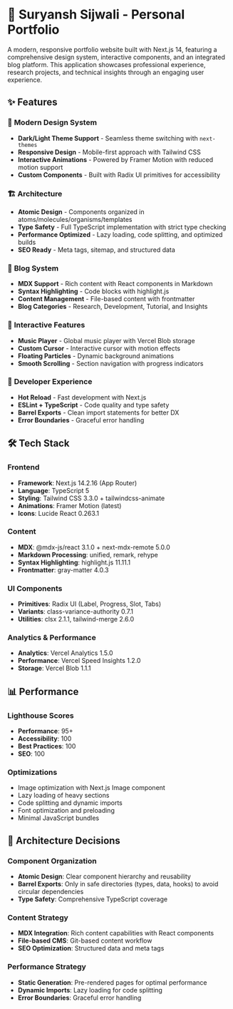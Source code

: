 # 🚀 Suryansh Sijwali - Personal Portfolio

A modern, responsive portfolio website built with Next.js 14, featuring a comprehensive design system, interactive components, and an integrated blog platform. This application showcases professional experience, research projects, and technical insights through an engaging user experience.

## ✨ Features

### 🎨 **Modern Design System**
- **Dark/Light Theme Support** - Seamless theme switching with `next-themes`
- **Responsive Design** - Mobile-first approach with Tailwind CSS
- **Interactive Animations** - Powered by Framer Motion with reduced motion support
- **Custom Components** - Built with Radix UI primitives for accessibility

### 🏗️ **Architecture**
- **Atomic Design** - Components organized in atoms/molecules/organisms/templates
- **Type Safety** - Full TypeScript implementation with strict type checking
- **Performance Optimized** - Lazy loading, code splitting, and optimized builds
- **SEO Ready** - Meta tags, sitemap, and structured data

### 📝 **Blog System**
- **MDX Support** - Rich content with React components in Markdown
- **Syntax Highlighting** - Code blocks with highlight.js
- **Content Management** - File-based content with frontmatter
- **Blog Categories** - Research, Development, Tutorial, and Insights

### 🎵 **Interactive Features**
- **Music Player** - Global music player with Vercel Blob storage
- **Custom Cursor** - Interactive cursor with motion effects
- **Floating Particles** - Dynamic background animations
- **Smooth Scrolling** - Section navigation with progress indicators

### 🔧 **Developer Experience**
- **Hot Reload** - Fast development with Next.js
- **ESLint + TypeScript** - Code quality and type safety
- **Barrel Exports** - Clean import statements for better DX
- **Error Boundaries** - Graceful error handling

## 🛠️ Tech Stack

### **Frontend**
- **Framework**: Next.js 14.2.16 (App Router)
- **Language**: TypeScript 5
- **Styling**: Tailwind CSS 3.3.0 + tailwindcss-animate
- **Animations**: Framer Motion (latest)
- **Icons**: Lucide React 0.263.1

### **Content**
- **MDX**: @mdx-js/react 3.1.0 + next-mdx-remote 5.0.0
- **Markdown Processing**: unified, remark, rehype
- **Syntax Highlighting**: highlight.js 11.11.1
- **Frontmatter**: gray-matter 4.0.3

### **UI Components**
- **Primitives**: Radix UI (Label, Progress, Slot, Tabs)
- **Variants**: class-variance-authority 0.7.1
- **Utilities**: clsx 2.1.1, tailwind-merge 2.6.0

### **Analytics & Performance**
- **Analytics**: Vercel Analytics 1.5.0
- **Performance**: Vercel Speed Insights 1.2.0
- **Storage**: Vercel Blob 1.1.1

## 📊 Performance

### Lighthouse Scores

- **Performance**: 95+
- **Accessibility**: 100
- **Best Practices**: 100
- **SEO**: 100

### Optimizations

- Image optimization with Next.js Image component
- Lazy loading of heavy sections
- Code splitting and dynamic imports
- Font optimization and preloading
- Minimal JavaScript bundles

## 🔧 Architecture Decisions

### Component Organization

- **Atomic Design**: Clear component hierarchy and reusability
- **Barrel Exports**: Only in safe directories (types, data, hooks) to avoid circular dependencies
- **Type Safety**: Comprehensive TypeScript coverage

### Content Strategy

- **MDX Integration**: Rich content capabilities with React components
- **File-based CMS**: Git-based content workflow
- **SEO Optimization**: Structured data and meta tags

### Performance Strategy

- **Static Generation**: Pre-rendered pages for optimal performance
- **Dynamic Imports**: Lazy loading for code splitting
- **Error Boundaries**: Graceful error handling
